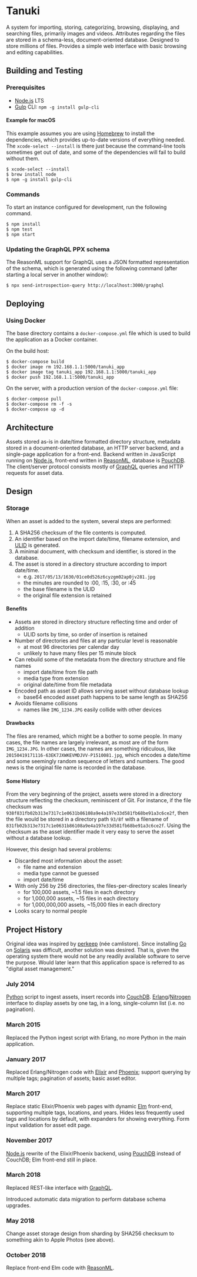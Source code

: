 # Tanuki

A system for importing, storing, categorizing, browsing, displaying, and
searching files, primarily images and videos. Attributes regarding the files are
stored in a schema-less, document-oriented database. Designed to store millions
of files. Provides a simple web interface with basic browsing and editing
capabilities.

## Building and Testing

### Prerequisites

* [Node.js](https://nodejs.org/) LTS
* [Gulp](https://gulpjs.com) CLI: `npm -g install gulp-cli`

#### Example for macOS

This example assumes you are using [Homebrew](http://brew.sh) to install the
dependencies, which provides up-to-date versions of everything needed. The
`xcode-select --install` is there just because the command-line tools sometimes
get out of date, and some of the dependencies will fail to build without them.

```shell
$ xcode-select --install
$ brew install node
$ npm -g install gulp-cli
```

### Commands

To start an instance configured for development, run the following command.

```shell
$ npm install
$ npm test
$ npm start
```

### Updating the GraphQL PPX schema

The ReasonML support for GraphQL uses a JSON formatted representation of the
schema, which is generated using the following command (after starting a local
server in another window):

```shell
$ npx send-introspection-query http://localhost:3000/graphql
```

## Deploying

### Using Docker

The base directory contains a `docker-compose.yml` file which is used to build
the application as a Docker container.

On the build host:

```shell
$ docker-compose build
$ docker image rm 192.168.1.1:5000/tanuki_app
$ docker image tag tanuki_app 192.168.1.1:5000/tanuki_app
$ docker push 192.168.1.1:5000/tanuki_app
```

On the server, with a production version of the `docker-compose.yml` file:

```shell
$ docker-compose pull
$ docker-compose rm -f -s
$ docker-compose up -d
```

## Architecture

Assets stored as-is in date/time formatted directory structure, metadata stored
in a document-oriented database, an HTTP server backend, and a single-page
application for a front-end. Backend written in JavaScript running on
[Node.js](https://nodejs.org/), front-end written in
[ReasonML](https://reasonml.github.io/en/), database is
[PouchDB](https://pouchdb.com). The client/server protocol consists mostly of
[GraphQL](https://graphql.org) queries and HTTP requests for asset data.

## Design

### Storage

When an asset is added to the system, several steps are performed:

1. A SHA256 checksum of the file contents is computed.
1. An identifier based on the import date/time, filename extension,
   and [ULID](https://github.com/ulid/javascript) is generated.
1. A minimal document, with checksum and identifier, is stored in the database.
1. The asset is stored in a directory structure according to import date/time.
    - e.g. `2017/05/13/1630/01ce0d526z6cyzgm02ap0jv281.jpg`
    - the minutes are rounded to :00, :15, :30, or :45
    - the base filename is the ULID
    - the original file extension is retained

#### Benefits

* Assets are stored in directory structure reflecting time and order of addition
    - ULID sorts by time, so order of insertion is retained
* Number of directories and files at any particular level is reasonable
    - at most 96 directories per calendar day
    - unlikely to have many files per 15 minute block
* Can rebuild some of the metadata from the directory structure and file names
    - import date/time from file path
    - media type from extension
    - original date/time from file metadata
* Encoded path as asset ID allows serving asset without database lookup
    - base64 encoded asset path happens to be same length as SHA256
* Avoids filename collisions
    - names like `IMG_1234.JPG` easily collide with other devices

#### Drawbacks

The files are renamed, which might be a bother to some people. In many cases,
the file names are largely irrelevant, as most are of the form `IMG_1234.JPG`.
In other cases, the names are something ridiculous, like
`20150419171116-63EK7JXWKEVMDJVV-P1510081.jpg`, which encodes a date/time and
some seemingly random sequence of letters and numbers. The good news is the
original file name is recorded in the database.

#### Some History

From the very beginning of the project, assets were stored in a directory
structure reflecting the checksum, reminiscent of Git. For instance, if the file
checksum was `938f831fb02b313e7317c1e0631b86108a9e4a197e33d581fb68be91a3c6ce2f`,
then the file would be stored in a directory path `93/8f` with a filename of
`831fb02b313e7317c1e0631b86108a9e4a197e33d581fb68be91a3c6ce2f`. Using the
checksum as the asset identifier made it very easy to serve the asset without a
database lookup.

However, this design had several problems:

* Discarded most information about the asset:
    - file name and extension
    - media type cannot be guessed
    - import date/time
* With only 256 by 256 directories, the files-per-directory scales linearly
    - for 100,000 assets, ~1.5 files in each directory
    - for 1,000,000 assets, ~15 files in each directory
    - for 1,000,000,000 assets, ~15,000 files in each directory
* Looks scary to normal people

## Project History

Original idea was inspired by [perkeep](https://perkeep.org) (née camlistore).
Since installing [Go](https://golang.org) on
[Solaris](https://www.oracle.com/solaris/) was difficult, another solution was
desired. That is, given the operating system there would not be any readily
available software to serve the purpose. Would later learn that this application
space is referred to as "digital asset management."

### July 2014

[Python](https://www.python.org) script to ingest assets, insert records into
[CouchDB](http://couchdb.apache.org).
[Erlang](http://www.erlang.org)/[Nitrogen](http://nitrogenproject.com) interface
to display assets by one tag, in a long, single-column list (i.e. no
pagination).

### March 2015

Replaced the Python ingest script with Erlang, no more Python in the main
application.

### January 2017

Replaced Erlang/Nitrogen code with [Elixir](https://elixir-lang.org) and
[Phoenix](https://phoenixframework.org); support querying by multiple tags;
pagination of assets; basic asset editor.

### March 2017

Replace static Elixir/Phoenix web pages with dynamic [Elm](http://elm-lang.org)
front-end, supporting multiple tags, locations, and years. Hides less frequently
used tags and locations by default, with expanders for showing everything. Form
input validation for asset edit page.

### November 2017

[Node.js](https://nodejs.org/) rewrite of the Elixir/Phoenix backend, using
[PouchDB](https://pouchdb.com) instead of CouchDB; Elm front-end still in place.

### March 2018

Replaced REST-like interface with [GraphQL](https://graphql.org).

Introduced automatic data migration to perform database schema upgrades.

### May 2018

Change asset storage design from sharding by SHA256 checksum to something akin
to Apple Photos (see above).

### October 2018

Replace front-end Elm code with [ReasonML](https://reasonml.github.io/en/).
